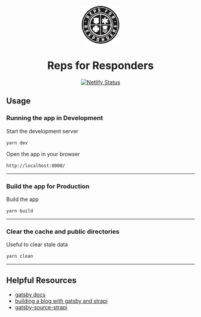 <div align="center">
    <img alt="by Eric Furspan" src="static/img/logo.png" width="100px" />
    <h1>Reps for Responders</h1>
    <a href="https://app.netlify.com/sites/repsforresponders/deploys" target="_blank">
      <img alt="Netlify Status" src="https://api.netlify.com/api/v1/badges/face5ec0-8ff0-4f39-8c23-ed4cebcee4ba/deploy-status" />
    </a>    
</div>

## Usage

### Running the app in Development

Start the development server

```
yarn dev
```

Open the app in your browser

```
http://localhost:8000/
```

---

### Build the app for Production

Build the app

```
yarn build
```

---

### Clear the cache and public directories

Useful to clear stale data

```
yarn clean
```

---

## Helpful Resources

- [gatsby docs](https://www.gatsbyjs.org/docs/)
- [building a blog with gatsby and strapi](https://strapi.io/blog/build-a-static-blog-with-gatsby-and-strapi)
- [gatsby-source-strapi](https://github.com/strapi/gatsby-source-strapi)
